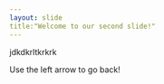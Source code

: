 ```yaml
---
layout: slide
title:"Welcome to our second slide!"
---
```

jdkdkrltkrkrk

Use the left arrow to go back!
